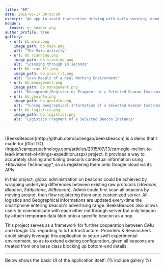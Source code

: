 ```yaml
---
title: "ER"
date: 2016-06-17 00:00:00
excerpt: "An app to avoid inattentive driving with early warning; demo of the paper on INFOCOM'17."
header:
  teaser: er_header.png
author_profile: true
gallery:
  - url: bb_main.png
    image_path: bb_main.png
    alt: "The Main Activity"
  - url: bb_scanning.png
    image_path: bb_scanning.png
    alt: "Scanning through 10 seconds"
  - url: bb_scan_rlt.png
    image_path: bb_scan_rlt.png
    alt: "Scan Result of a Real Working Environment"
  - url: bb_management.png
    image_path: bb_management.png
    alt: "Management/Registering Fragment of a Selected Beacon Instance"
  - url: bb_geoinfo.png
    image_path: bb_geoinfo.png
    alt: "Tuning Geographical Information of a Selected Beacon Instance"
  - url: bb_logistics.png
    image_path: bb_logistics.png
    alt: "Logistics Fragment of a Selected Beacon Instance"
---
```


<br>
[BeeksBeacon](http://github.com/cullengao/beeksbeacon) is a demo that I made for [GIoTTO](https://campustechnology.com/articles/2015/07/13/carnegie-mellon-to-lead-internet-of-things-expedition.aspx) project. It provides a way to accurately sharing and tuning beacons contextual information using *Bluvision Technology*, so as registering them onto Google cloud via its APIs.

In this project, global administration on beacons could be achieved by wrapping underlying differences between existing raw protocols (*sBeacon*, *iBeacon*, *Eddystone*, *AltBeacon*). Admin could first scan all beacons by moving around, then flow registering them onto customized server. All logistics and Geographical informations are updated every-time the smartphone entering beacon's advertising range. BeeksBeacon also allows users to communicate with each other not through server but only beacon by attach temporary data blob onto a specific beacon as a hop.

This project serves as a framework for further cooperation between *CMU* and *Google Co.* regarding to IoT infrastructure. Providers & Researchers could simply leverage this application to setup swift experimental environment, so as to extend existing configuration, given all beacons are treated from one base class blocking up bottom-end details.

---

Below shows the basic UI of the application itself:
{% include gallery %}
